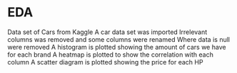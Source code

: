 # EDA
Data set of Cars from Kaggle
A car data set was imported
Irrelevant columns was removed and some columns were renamed
Where data is null were removed 
A histogram is plotted showing the amount of cars we have for each brand
A heatmap is plotted to show the correlation with each column
A scatter diagram is plotted showing the price for each HP
